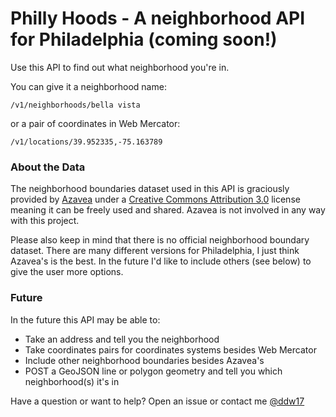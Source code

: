 # Philly Hoods - A neighborhood API for Philadelphia (coming soon!)

Use this API to find out what neighborhood you're in. 

You can give it a neighborhood name:

`/v1/neighborhoods/bella vista`

or a pair of coordinates in Web Mercator:

`/v1/locations/39.952335,-75.163789`

### About the Data

The neighborhood boundaries dataset used in this API is graciously provided by [Azavea](http://www.azavea.com) under a  [Creative Commons Attribution 3.0](http://creativecommons.org/licenses/by/3.0/us/) license meaning it can be freely used and shared. Azavea is not involved in any way with this project.  

Please also keep in mind that there is no official neighborhood boundary dataset. There are many different versions for Philadelphia, I just think Azavea's is the best. In the future I'd like to include others (see below) to give the user more options.

### Future
In the future this API may be able to:
* Take an address and tell you the neighborhood
* Take coordinates pairs for coordinates systems besides Web Mercator
* Include other neighborhood boundaries besides Azavea's
* POST a GeoJSON line or polygon geometry and tell you which neighborhood(s) it's in

Have a question or want to help? Open an issue or contact me [@ddw17](http://www.twitter.com/ddw17) 